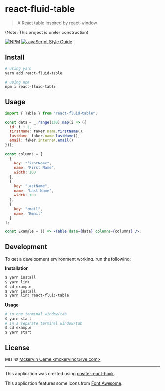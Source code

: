 # react-fluid-table

> A React table inspired by react-window

(Note: This project is under construction)

[![NPM](https://img.shields.io/npm/v/react-fluid-table?style=flat-square)](https://www.npmjs.com/package/react-fluid-table) [![JavaScript Style Guide](https://img.shields.io/badge/code_style-standard-brightgreen.svg?style=flat-square)](https://standardjs.com)

## Install

```bash
# using yarn
yarn add react-fluid-table

# using npm
npm i react-fluid-table
```

## Usage

```jsx
import { Table } from "react-fluid-table";

const data = _.range(100).map(i => ({
  id: i + 1,
  firstName: faker.name.firstName(),
  lastName: faker.name.lastName(),
  email: faker.internet.email()
}));

const columns = [
  {
    key: "firstName",
    name: "First Name",
    width: 100
  },
  {
    key: "lastName",
    name: "Last Name",
    width: 100
  },
  {
    key: "email",
    name: "Email"
  }
];

const Example = () => <Table data={data} columns={columns} />;
```

## Development

To get a development environment working, run the following:

**Installation**

```bash
$ yarn install
$ yarn link
$ cd example
$ yarn install
$ yarn link react-fluid-table
```

**Usage**

```bash
# in one terminal window/tab
$ yarn start
# in a separate terminal window/tab
$ cd example
$ yarn start
```

## License

MIT © [Mckervin Ceme &lt;mckervinc@live.com&gt;](https://github.com/mckervinc)

---

This application was created using [create-react-hook](https://github.com/hermanya/create-react-hook).

This application features some icons from [Font Awesome](https://fontawesome.com/license/free).
